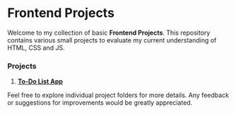 # Frontend Projects
Welcome to my collection of basic **Frontend Projects**. This repository contains various small projects to evaluate my current understanding of HTML, CSS and JS.

### Projects
1. **[To-Do List App](Todo_Tasks/Readme.md)**

Feel free to explore individual project folders for more details. Any feedback or suggestions for improvements would be greatly appreciated.